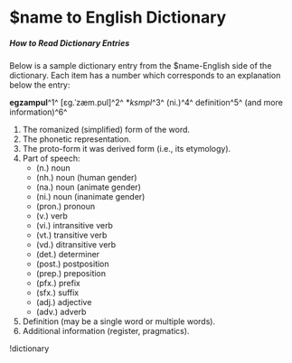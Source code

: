 # $name to English Dictionary
##### How to Read Dictionary Entries

Below is a sample dictionary entry from the $name-English side of the dictionary. 
Each item has a number which corresponds to an explanation below the entry:

**egzampul**^1^ [ɛg.ˈzæm.pul]^2^ \**ksmpl*^3^ (ni.)^4^ definition^5^ (and more information)^6^

1. The romanized (simplified) form of the word.
2. The phonetic representation.
3. The proto-form it was derived form (i.e., its etymology).
4. Part of speech:
    - (n.) noun
    - (nh.) noun (human gender)
    - (na.) noun (animate gender)
    - (ni.) noun (inanimate gender)
    - (pron.) pronoun
    - (v.) verb
    - (vi.) intransitive verb
    - (vt.) transitive verb
    - (vd.) ditransitive verb
    - (det.) determiner
    - (post.) postposition
    - (prep.) preposition
    - (pfx.) prefix
    - (sfx.) suffix
    - (adj.) adjective
    - (adv.) adverb
5. Definition (may be a single word or multiple words).
6. Additional information (register, pragmatics).


!dictionary
